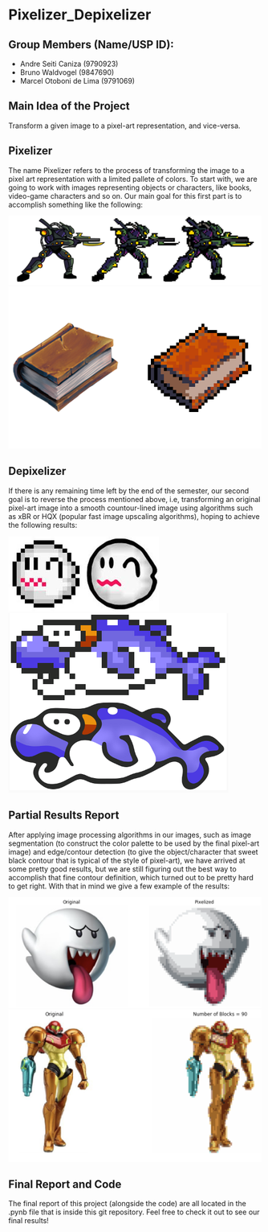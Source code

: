 # Pixelizer_Depixelizer

## Group Members (Name/USP ID):
- Andre Seiti Caniza (9790923)
- Bruno Waldvogel (9847690)
- Marcel Otoboni de Lima (9791069)

## Main Idea of the Project

Transform a given image to a pixel-art representation, and vice-versa. 

## Pixelizer

The name Pixelizer refers to the process of transforming the image to a pixel art representation with a limited pallete of colors. To start with, we are going to work with images representing objects or characters, like books, video-game characters and so on. Our main goal for this first part is to accomplish something like the following:

![alt text](./expected_results/sample-1.png)
![alt text](./expected_results/sample-2.png)

## Depixelizer

If there is any remaining time left by the end of the semester, our second goal is to reverse the process mentioned above, i.e, transforming an original pixel-art image into a smooth countour-lined image using algorithms such as xBR or HQX (popular fast image upscaling algorithms), hoping to achieve the following results:

![alt text](./expected_results/sample-3.jpeg)
![alt text](./expected_results/sample-4.png)

## Partial Results Report

After applying image processing algorithms in our images, such as image segmentation (to construct the color palette to be used by the final pixel-art image) and edge/contour detection (to give the object/character that sweet black contour that is typical of the style of pixel-art), we have arrived at some pretty good results, but we are still figuring out the best way to accomplish that fine contour definition, which turned out to be pretty hard to get right. With that in mind we give a few example of the results:

![alt text](./partial_results/boo_p_res.png)
![alt text](./partial_results/samus_p_res.png)

## Final Report and Code

The final report of this project (alongside the code) are all located in the .pynb file that is inside this git repository. Feel free to check it out to see our final results!
